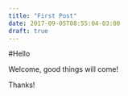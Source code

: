 ```yaml
---
title: "First Post"
date: 2017-09-05T08:55:04-03:00
draft: true
---
```


#Hello


Welcome, good things will come! 

Thanks!